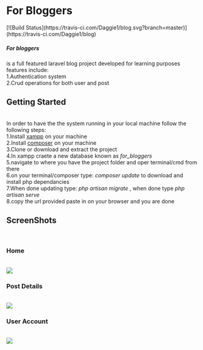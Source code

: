 <h1>For Bloggers </h1>
[![Build Status](https://travis-ci.com/Daggie1/blog.svg?branch=master)](https://travis-ci.com/Daggie1/blog)

<h5>For bloggers</h5> is a full featured laravel blog project developed for learning purposes </br>
features include:</br>
1.Authentication system</br>
2.Crud operations for both user and post</br>

<h2>Getting Started</h2></br>
In order to have the the system running in your local machine follow the following steps:</br>
1.Install <a href="https://www.apachefriends.org/download.html">xampp</a> on your machine </br>
2.Install <a href="https://getcomposer.org/">composer</a> on your machine </br>
3.Clone or download and extract the project </br>
4.In xampp craete a new database known as <i>for_bloggers</i> </br>
5.navigate to where you have the project folder and oper terminal/cmd from there </br>
6.on your terminal/composer type: <i>composer update</i> to download and install php dependancies </br>
7.When done updating type: <i>php artisan migrate</i> , when done type <i>php artisan serve</i> </br>
8.copy the url provided paste in on your browser and you are done </br>
  
<h2>ScreenShots</h2> </br>


   <h3>Home</h3></br><img src="../master/public/img/post_all.png?raw=true"  /> </br>
    <h3>Post Details</h3></br><img src="../master/public/img/post_edit.png?raw=true"  /> </br>
     <h3>User Account</h3></br><img src="../master/public/img/account.png?raw=true"  /> </br>
     

